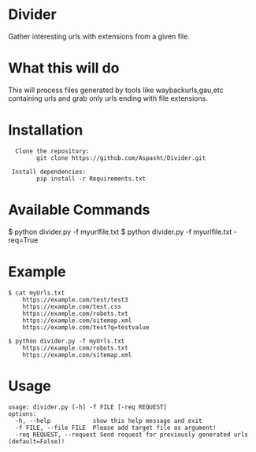 # Divider
Gather interesting urls with extensions from a given file.

# What this will do
   This will process files generated by tools like waybackurls,gau,etc containing urls and grab only urls ending with file extensions. 

# Installation
      Clone the repository:
            git clone https://github.com/Aspasht/Divider.git
            
     Install dependencies:
            pip install -r Requirements.txt     


# Available Commands
   $ python divider.py -f myurlfile.txt
   $ python divider.py -f myurlfile.txt -req=True



# Example
    $ cat myUrls.txt
        https://example.com/test/test3
        https://example.com/test.css
        https://example.com/robots.txt
        https://example.com/sitemap.xml
        https://example.com/test?q=testvalue

    $ python divider.py -f myUrls.txt
        https://example.com/robots.txt
        https://example.com/sitemap.xml
    
# Usage
    usage: divider.py [-h] -f FILE [-req REQUEST]
    options:
      -h, --help            show this help message and exit
      -f FILE, --file FILE  Please add target file as argument!
      -req REQUEST, --request Send request for previously generated urls (default=False)!

